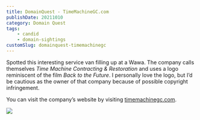 ```yaml
---
title: DomainQuest - TimeMachineGC.com
publishDate: 20211010
category: Domain Quest
tags:
    - candid
    - domain-sightings
customSlug: domainquest-timemachinegc
---
```


Spotted this interesting service van filling up at a Wawa. The company calls themselves _Time Machine Contracting &amp; Restoration_ and uses a logo reminiscent of the film _Back to the Future_. I personally love the logo, but I’d be cautious as the owner of that company because of possible copyright infringement.

You can visit the company’s website by visiting [timemachinegc.com](https://timemachinegc.com/).

![](/assets/time-machine-restoration.jpeg)
